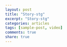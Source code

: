 ```yaml
---
layout: post
title: "Story-stg"
excerpt: "Story-stg"
categories: articles
tags: [sample-post, video]
comments: true
share: true
---
```

<br>
<div class="apester-media" data-media-id="5cdd2515eb42e91d108ad618" height="604"></div><script async
src="https://storage.googleapis.com/apester-stg/sdk/stg/apester-sdk.js"></script>
<br>
